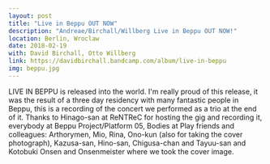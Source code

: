 ```yaml
---
layout: post
title: "Live in Beppu OUT NOW"
description: "Andreae/Birchall/Willberg Live in Beppu OUT NOW!"
location: Berlin, Wroclaw
date: 2018-02-19
with: David Birchall, Otto Willberg
link: https://davidbirchall.bandcamp.com/album/live-in-beppu
img: beppu.jpg
---
```


LIVE IN BEPPU is released into the world. I'm really proud of this release, it was the result of a three day residency with many fantastic people in Beppu, this is a recording of the concert we performed as a trio at the end of it. Thanks to Hinago-san at ReNTReC for hosting the gig and recording it, everybody at Beppu Project/Platform 05, Bodies at Play friends and colleagues: Arthorymen, Mio, Rina, Ono-kun (also for taking the cover photograph), Kazusa-san, Hino-san, Chigusa-chan and Tayuu-san and Kotobuki Onsen and Onsenmeister where we took the cover image.
